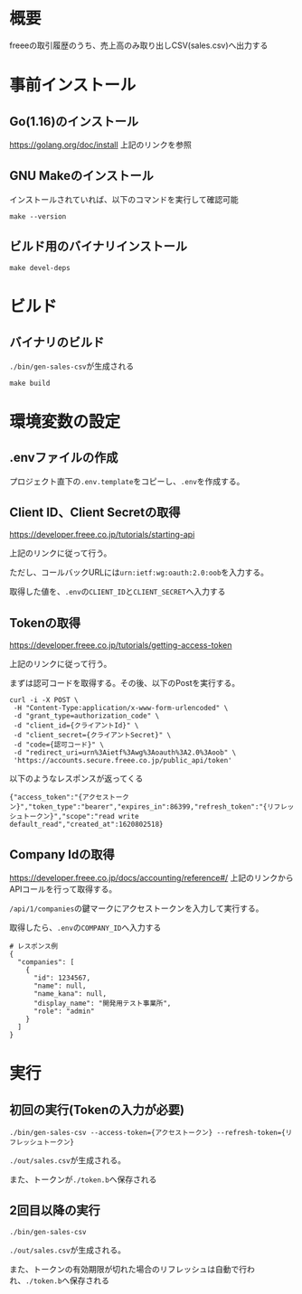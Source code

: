 # 概要
freeeの取引履歴のうち、売上高のみ取り出しCSV(sales.csv)へ出力する

# 事前インストール
## Go(1.16)のインストール

https://golang.org/doc/install
上記のリンクを参照

## GNU Makeのインストール
インストールされていれば、以下のコマンドを実行して確認可能
```
make --version
```

## ビルド用のバイナリインストール
```
make devel-deps
```

# ビルド
## バイナリのビルド
`./bin/gen-sales-csv`が生成される
```
make build
```

# 環境変数の設定
## .envファイルの作成
プロジェクト直下の`.env.template`をコピーし、`.env`を作成する。


## Client ID、Client Secretの取得
https://developer.freee.co.jp/tutorials/starting-api

上記のリンクに従って行う。

ただし、コールバックURLには`urn:ietf:wg:oauth:2.0:oob`を入力する。

取得した値を、`.env`の`CLIENT_ID`と`CLIENT_SECRET`へ入力する

## Tokenの取得
https://developer.freee.co.jp/tutorials/getting-access-token

上記のリンクに従って行う。

まずは認可コードを取得する。その後、以下のPostを実行する。
```
curl -i -X POST \
 -H "Content-Type:application/x-www-form-urlencoded" \
 -d "grant_type=authorization_code" \
 -d "client_id={クライアントId}" \
 -d "client_secret={クライアントSecret}" \
 -d "code={認可コード}" \
 -d "redirect_uri=urn%3Aietf%3Awg%3Aoauth%3A2.0%3Aoob" \
 'https://accounts.secure.freee.co.jp/public_api/token'
```
以下のようなレスポンスが返ってくる
```
{"access_token":"{アクセストークン}","token_type":"bearer","expires_in":86399,"refresh_token":"{リフレッシュトークン}","scope":"read write default_read","created_at":1620802518}
```

## Company Idの取得
https://developer.freee.co.jp/docs/accounting/reference#/
上記のリンクからAPIコールを行って取得する。

`/api/1/companies`の鍵マークにアクセストークンを入力して実行する。

取得したら、`.env`の`COMPANY_ID`へ入力する

```
# レスポンス例
{
  "companies": [
    {
      "id": 1234567,
      "name": null,
      "name_kana": null,
      "display_name": "開発用テスト事業所",
      "role": "admin"
    }
  ]
}
```
# 実行
## 初回の実行(Tokenの入力が必要)
```
./bin/gen-sales-csv --access-token={アクセストークン} --refresh-token={リフレッシュトークン}
```
`./out/sales.csv`が生成される。

また、トークンが`./token.b`へ保存される

## 2回目以降の実行
```
./bin/gen-sales-csv
```
`./out/sales.csv`が生成される。

また、トークンの有効期限が切れた場合のリフレッシュは自動で行われ、`./token.b`へ保存される